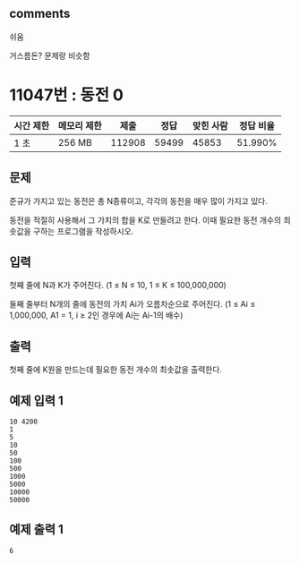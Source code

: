 ## comments
쉬움

거스름돈? 문제랑 비슷함
# 11047번 : 동전 0
|시간 제한|메모리 제한|제출|정답|맞힌 사람|정답 비율|
|------|-------|---|---|----|----|
|1 초	|256 MB	|112908	|59499|	45853	|51.990%|
## 문제
준규가 가지고 있는 동전은 총 N종류이고, 각각의 동전을 매우 많이 가지고 있다.

동전을 적절히 사용해서 그 가치의 합을 K로 만들려고 한다. 이때 필요한 동전 개수의 최솟값을 구하는 프로그램을 작성하시오.

## 입력
첫째 줄에 N과 K가 주어진다. (1 ≤ N ≤ 10, 1 ≤ K ≤ 100,000,000)

둘째 줄부터 N개의 줄에 동전의 가치 Ai가 오름차순으로 주어진다. (1 ≤ Ai ≤ 1,000,000, A1 = 1, i ≥ 2인 경우에 Ai는 Ai-1의 배수)

## 출력
첫째 줄에 K원을 만드는데 필요한 동전 개수의 최솟값을 출력한다.

## 예제 입력 1
```
10 4200
1
5
10
50
100
500
1000
5000
10000
50000
```
## 예제 출력 1
```
6
```